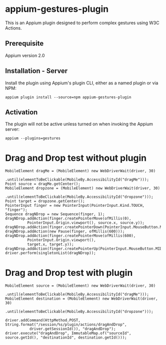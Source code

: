 # appium-gestures-plugin

This is an Appium plugin designed to perform complex gestures using W3C Actions.

## Prerequisite

Appium version 2.0

## Installation - Server

Install the plugin using Appium's plugin CLI, either as a named plugin or via NPM:

```
appium plugin install --source=npm appium-gestures-plugin
```

## Activation

The plugin will not be active unless turned on when invoking the Appium server:

```
appium --plugins=gestures
```

# Drag and Drop test without plugin
```
MobileElement dragMe = (MobileElement) new WebDriverWait(driver, 30)
          .until(elementToBeClickable(MobileBy.AccessibilityId("dragMe")));
Point source = dragMe.getCenter();
MobileElement dropzone = (MobileElement) new WebDriverWait(driver, 30)
          .until(elementToBeClickable(MobileBy.AccessibilityId("dropzone")));
Point target = dropzone.getCenter();
PointerInput finger = new PointerInput(PointerInput.Kind.TOUCH, "finger");
Sequence dragNDrop = new Sequence(finger, 1);
dragNDrop.addAction(finger.createPointerMove(ofMillis(0),
          PointerInput.Origin.viewport(), source.x, source.y));
dragNDrop.addAction(finger.createPointerDown(PointerInput.MouseButton.MIDDLE.asArg()));
dragNDrop.addAction(new Pause(finger, ofMillis(600)));
dragNDrop.addAction(finger.createPointerMove(ofMillis(600),
          PointerInput.Origin.viewport(),
          target.x, target.y));
dragNDrop.addAction(finger.createPointerUp(PointerInput.MouseButton.MIDDLE.asArg()));
driver.perform(singletonList(dragNDrop));
```


# Drag and Drop test with plugin
```
MobileElement source = (MobileElement) new WebDriverWait(driver, 30)
           .until(elementToBeClickable(MobileBy.AccessibilityId("dragMe")));
MobileElement destination = (MobileElement) new WebDriverWait(driver, 30)
           .until(elementToBeClickable(MobileBy.AccessibilityId("dropzone")));

driver.addCommand(HttpMethod.POST, String.format("/session/%s/plugin/actions/dragAndDrop", 
           driver.getSessionId()), "dragAndDrop");
driver.execute("dragAndDrop", ImmutableMap.of("sourceId", source.getId(), "destinationId", destination.getId()));
```
